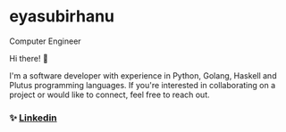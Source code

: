 # eyasubirhanu
Computer Engineer

Hi there! 👋

I'm a software developer with experience in Python, Golang, Haskell and Plutus programming languages. 
If you're interested in collaborating on a project or would like to connect, feel free to reach out.
### ✨ [Linkedin](https://www.linkedin.com/in/eyasu-birhanu-4665701a3/)

